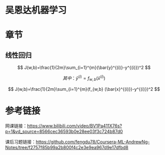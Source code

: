 # 吴恩达机器学习





# 章节

## 线性回归

$$
J(w,b)=\frac{1}{2m}\sum_{i=1}^{m}(\bar{y}^{(i)}-y^{(i)})^2
$$

$$
其中：\bar{y}^{(i)} = f_{w,b} (\bar{x}^{(i)})
$$

$$
J(w,b)=\frac{1}{2m}\sum_{i=1}^{m}(f_{w,b} (\bar{x}^{(i)})-y^{(i)})^2
$$





# 参考链接

网课链接：https://www.bilibili.com/video/BV1Pa411X76s?p=1&vd_source=8566cec36593b0e28ee03f3c724b87d0

课后习题链接：https://github.com/fengdu78/Coursera-ML-AndrewNg-Notes/tree/f2757f85b99a2b800f4c2e3e9ea967d9e17dfbd8